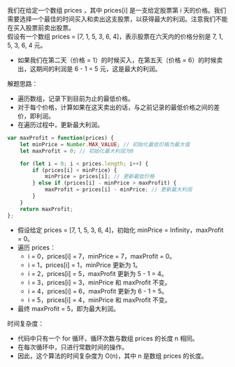 我们在给定一个数组 prices ，其中 prices[i] 是一支给定股票第 i 天的价格。我们需要选择一个最佳的时间买入和卖出这支股票，以获得最大的利润。注意我们不能在买入股票前卖出股票。<br />假设有一个数组 prices = [7, 1, 5, 3, 6, 4]，表示股票在六天内的价格分别是 7, 1, 5, 3, 6, 4 元。

- 如果我们在第二天（价格 = 1）的时候买入，在第五天（价格 = 6）的时候卖出，这期间的利润是 6 - 1 = 5 元，这是最大的利润。

解题思路：

- 遍历数组，记录下到目前为止的最低价格。
- 对于每个价格，计算如果在这天卖出的话，与之前记录的最低价格之间的差价，即利润。
- 在遍历过程中，更新最大利润。
```javascript
var maxProfit = function(prices) {
    let minPrice = Number.MAX_VALUE; // 初始化最低价格为最大值
    let maxProfit = 0; // 初始化最大利润为0

    for (let i = 0; i < prices.length; i++) {
        if (prices[i] < minPrice) {
            minPrice = prices[i]; // 更新最低价格
        } else if (prices[i] - minPrice > maxProfit) {
            maxProfit = prices[i] - minPrice; // 更新最大利润
        }
    }
    return maxProfit;
};
```

- 假设给定 prices = [7, 1, 5, 3, 6, 4]，初始化 minPrice = Infinity，maxProfit = 0。
- 遍历 prices：
   - i = 0，prices[i] = 7，minPrice = 7，maxProfit = 0。
   - i = 1，prices[i] = 1，minPrice 更新为 1。
   - i = 2，prices[i] = 5，maxProfit 更新为 5 - 1 = 4。
   - i = 3，prices[i] = 3，minPrice 和 maxProfit 不变。
   - i = 4，prices[i] = 6，maxProfit 更新为 6 - 1 = 5。
   - i = 5，prices[i] = 4，minPrice 和 maxProfit 不变。
- 最终 maxProfit = 5，即为最大利润。

时间复杂度：

- 代码中只有一个 for 循环，循环次数与数组 prices 的长度 n 相同。
- 在每次循环中，只进行常数时间的操作。
- 因此，这个算法的时间复杂度为 O(n)，其中 n 是数组 prices 的长度。

